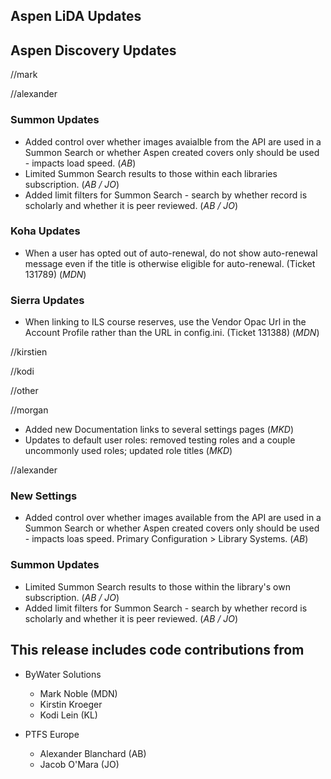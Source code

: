 ## Aspen LiDA Updates

## Aspen Discovery Updates
//mark

//alexander
### Summon Updates
- Added control over whether images avaialble from the API are used in a Summon Search or whether Aspen created covers only should be used - impacts load speed. (*AB*)
- Limited Summon Search results to those within each libraries subscription. (*AB / JO*)
- Added limit filters for Summon Search - search by whether record is scholarly and whether it is peer reviewed. (*AB / JO*)
### Koha Updates
- When a user has opted out of auto-renewal, do not show auto-renewal message even if the title is otherwise eligible for auto-renewal.  (Ticket 131789) (*MDN*)

### Sierra Updates
- When linking to ILS course reserves, use the Vendor Opac Url in the Account Profile rather than the URL in config.ini. (Ticket 131388) (*MDN*)

//kirstien

//kodi


//other


//morgan 
- Added new Documentation links to several settings pages (*MKD*)
- Updates to default user roles: removed testing roles and a couple uncommonly used roles; updated role titles (*MKD*)

//alexander 
### New Settings
- Added control over whether images available from the API are used in a Summon Search or whether Aspen created covers only should be used - impacts loas speed. Primary Configuration > Library Systems. (*AB*)

### Summon Updates
- Limited Summon Search results to those within the library's own subscription. (*AB / JO*)
- Added limit filters for Summon Search - search by whether record is scholarly and whether it is peer reviewed. (*AB / JO*)

## This release includes code contributions from
- ByWater Solutions
  - Mark Noble (MDN)
  - Kirstin Kroeger
  - Kodi Lein (KL)

- PTFS Europe
  - Alexander Blanchard (AB)
  - Jacob O'Mara (JO)
